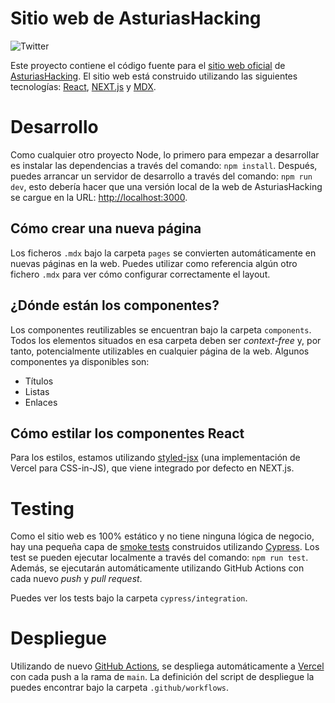 # Sitio web de AsturiasHacking

![Twitter](https://img.shields.io/twitter/follow/AsturiasHacking?style=social)

Este proyecto contiene el código fuente para el [sitio web oficial][website] de
[AsturiasHacking][saraos]. El sitio web está construido utilizando las
siguientes tecnologías: [React][react], [NEXT.js][next] y [MDX][mdx].

# Desarrollo

Como cualquier otro proyecto Node, lo primero para empezar a desarrollar es
instalar las dependencias a través del comando: `npm install`. Después, puedes
arrancar un servidor de desarrollo a través del comando: `npm run dev`, esto
debería hacer que una versión local de la web de AsturiasHacking se cargue en la
URL: <http://localhost:3000>.

## Cómo crear una nueva página

Los ficheros `.mdx` bajo la carpeta `pages` se convierten automáticamente en
nuevas páginas en la web. Puedes utilizar como referencia algún otro fichero
`.mdx` para ver cómo configurar correctamente el layout.

## ¿Dónde están los componentes?

Los componentes reutilizables se encuentran bajo la carpeta `components`. Todos
los elementos situados en esa carpeta deben ser _context-free_ y, por tanto,
potencialmente utilizables en cualquier página de la web. Algunos componentes ya
disponibles son:

- Títulos
- Listas
- Enlaces

## Cómo estilar los componentes React

Para los estilos, estamos utilizando [styled-jsx][styled-jsx] (una
implementación de Vercel para CSS-in-JS), que viene integrado por defecto en
NEXT.js.

# Testing

Como el sitio web es 100% estático y no tiene ninguna lógica de negocio, hay una
pequeña capa de [smoke tests][smoke-testing] construidos utilizando
[Cypress][cypress]. Los test se pueden ejecutar localmente a través del comando:
`npm run test`. Además, se ejecutarán automáticamente utilizando GitHub Actions
con cada nuevo _push_ y _pull request_.

Puedes ver los tests bajo la carpeta `cypress/integration`.

# Despliegue

Utilizando de nuevo [GitHub Actions][actions], se despliega automáticamente a
[Vercel][vercel] con cada push a la rama de `main`. La definición del script de
despliegue la puedes encontrar bajo la carpeta `.github/workflows`.

[website]: https://asturiashacking.org
[saraos]: https://saraos.tech/@asturiashacking
[react]: https://reactjs.org/
[next]: https://nextjs.org/
[mdx]: https://mdxjs.com/
[styled-jsx]: https://github.com/zeit/styled-jsx
[smoke-testing]: https://en.wikipedia.org/wiki/Smoke_testing_(software)
[cypress]: https://www.cypress.io/
[actions]: https://github.com/features/actions
[vercel]: https://vercel.com
